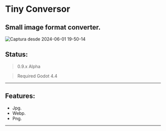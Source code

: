 # Tiny Conversor
Small image format converter.
---------------------------------------------
![Captura desde 2024-06-01 19-50-14](https://github.com/7acdev/TinyConverter/assets/73777890/9da1a352-4ab6-47a5-a66f-f5efc88cf92c)

## Status:
> 0.9.x Alpha

> Required Godot 4.4
---------------------------------------------

## Features:

- Jpg.
- Webp.
- Png.
---------------------------------------------
